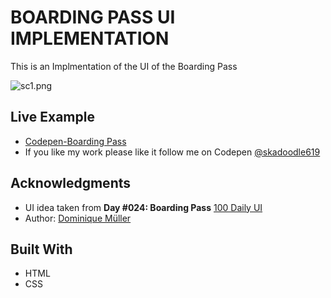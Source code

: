 # BOARDING PASS UI IMPLEMENTATION

This is an Implmentation of the UI of the Boarding Pass 

![sc1.png](http://i.imgrpost.com/imgr/2017/07/06/sc1.png)

## Live Example

* [Codepen-Boarding Pass](https://codepen.io/skadoodle619/full/bRpZgw)
* If you like my work please like it follow me on Codepen [@skadoodle619](https://codepen.io/skadoodle619/)

## Acknowledgments

* UI idea taken from **Day #024: Boarding Pass** [100 Daily UI](https://www.behance.net/gallery/30679107/Daily-UI-(dailyui))
* Author: [Dominique Müller](https://www.behance.net/theDomiMueller)


## Built With

* HTML
* CSS

